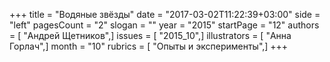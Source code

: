 +++
title = "Водяные звёзды"
date = "2017-03-02T11:22:39+03:00"
side = "left"
pagesCount = "2"
slogan = ""
year = "2015"
startPage = "12"
authors = [ "Андрей Щетников",]
issues = [ "2015_10",]
illustrators = [ "Анна Горлач",]
month = "10"
rubrics = [ "Опыты и эксперименты",]
+++
